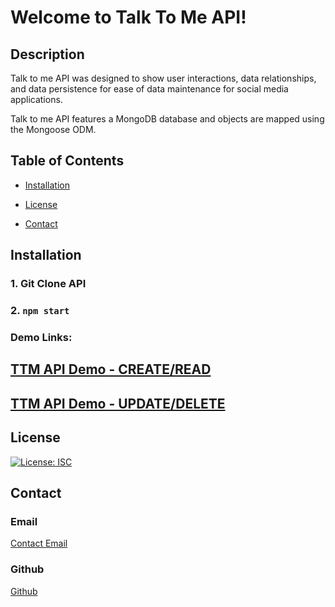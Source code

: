 # Welcome to Talk To Me API!

## Description

Talk to me API was designed to show user interactions, data relationships, and data persistence for ease of data maintenance for social media applications. 

Talk to me API features a MongoDB database and objects are mapped using the Mongoose ODM. 

## Table of Contents

- [Installation](#installation)

- [License](#license)

- [Contact](#contact)


## Installation

### 1. Git Clone API
### 2. ``` npm start ```

<!-- ### Demo Image: 
![TechHub Home](./public/images/TechHub-Home.png) -->

### Demo Links:

## [TTM API Demo - CREATE/READ](https://watch.screencastify.com/v/8iMbmmKi26l0y3oF0ogN)

## [TTM API Demo - UPDATE/DELETE](https://watch.screencastify.com/v/tnmX53yFDaGQBVg01O3g)

## License

[![License: ISC](https://img.shields.io/badge/License-ISC-blue.svg)](https://opensource.org/licenses/ISC)

## Contact

### Email

[Contact Email](mailto:create.jasminedaniels@gmail.com)

### Github

[Github](https://github.com/JasmineDaniels)
